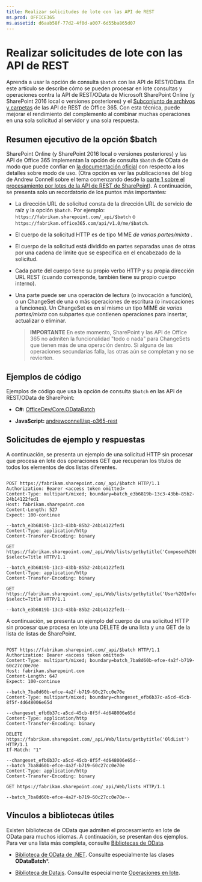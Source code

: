 ```yaml
---
title: Realizar solicitudes de lote con las API de REST
ms.prod: OFFICE365
ms.assetid: d6aab58f-77d2-4f0d-a007-6d55ba865d07
---
```



# Realizar solicitudes de lote con las API de REST
Aprenda a usar la opción de consulta  `$batch` con las API de REST/OData.
En este artículo se describe cómo se pueden procesar en lote consultas y operaciones contra la API de REST/OData de Microsoft SharePoint Online (y SharePoint 2016 local o versiones posteriores) y el  [Subconjunto de archivos y carpetas](http://msdn.microsoft.com/es-es/office/office365/api/files-rest-operations) de las API de REST de Office 365. Con esta técnica, puede mejorar el rendimiento del complemento al combinar muchas operaciones en una sola solicitud al servidor y una sola respuesta.





## Resumen ejecutivo de la opción $batch

SharePoint Online (y SharePoint 2016 local o versiones posteriores) y las API de Office 365 implementan la opción de consulta  `$batch` de OData de modo que puede confiar en [la documentación oficial](http://www.odata.org/documentation/odata-version-3-0/batch-processing) con respecto a los detalles sobre modo de uso. (Otra opción es ver las publicaciones del blog de Andrew Connell sobre el tema comenzando desde la [parte 1 sobre el procesamiento por lotes de la API de REST de SharePoint](http://www.andrewconnell.com/blog/part-1-sharepoint-rest-api-batching-understanding-batching-requests)). A continuación, se presenta solo un recordatorio de los puntos más importantes:




- La dirección URL de solicitud consta de la dirección URL de servicio de raíz y la opción  `$batch`. Por ejemplo:  `https://fabrikam.sharepoint.com/_api/$batch` o `https://fabrikam.office365.com/api/v1.0/me/$batch`.


- El cuerpo de la solicitud HTTP es de tipo MIME  *de varias partes/mixta*  .


- El cuerpo de la solicitud está dividido en partes separadas unas de otras por una cadena de límite que se especifica en el encabezado de la solicitud.


- Cada parte del cuerpo tiene su propio verbo HTTP y su propia dirección URL REST (cuando corresponde, también tiene su propio cuerpo interno).


- Una parte puede ser una operación de lectura (o invocación a función), o un ChangeSet de una o más operaciones de escritura (o invocaciones a funciones). Un ChangeSet es en sí mismo un tipo MIME  *de varias partes/mixta*  con subpartes que contienen operaciones para insertar, actualizar o eliminar.

    > **IMPORTANTE**
    > En este momento, SharePoint y las API de Office 365 no admiten la funcionalidad "todo o nada" para ChangeSets que tienen más de una operación dentro. Si alguna de las operaciones secundarias falla, las otras aún se completan y no se revierten. 

## Ejemplos de código

Ejemplos de código que usa la opción de consulta  `$batch` en las API de REST/OData de SharePoint:




- **C#:** [OfficeDev/Core.ODataBatch](https://github.com/OfficeDev/PnP/tree/master/Samples/Core.ODataBatch)


- **JavaScript:** [andrewconnell/sp-o365-rest](https://github.com/andrewconnell/sp-o365-rest/blob/master/SpRestBatchSample/Scripts/App.js)



## Solicitudes de ejemplo y respuestas

A continuación, se presenta un ejemplo de una solicitud HTTP sin procesar que procesa en lote dos operaciones GET que recuperan los títulos de todos los elementos de dos listas diferentes.



```

POST https://fabrikam.sharepoint.com/_api/$batch HTTP/1.1
Authorization: Bearer <access token omitted>
Content-Type: multipart/mixed; boundary=batch_e3b6819b-13c3-43bb-85b2-24b14122fed1
Host: fabrikam.sharepoint.com
Content-Length: 527
Expect: 100-continue

--batch_e3b6819b-13c3-43bb-85b2-24b14122fed1
Content-Type: application/http
Content-Transfer-Encoding: binary

GET https://fabrikam.sharepoint.com/_api/Web/lists/getbytitle('Composed%20Looks')/items?$select=Title HTTP/1.1

--batch_e3b6819b-13c3-43bb-85b2-24b14122fed1
Content-Type: application/http
Content-Transfer-Encoding: binary

GET https://fabrikam.sharepoint.com/_api/Web/lists/getbytitle('User%20Information%20List')/items?$select=Title HTTP/1.1

--batch_e3b6819b-13c3-43bb-85b2-24b14122fed1--
```

A continuación, se presenta un ejemplo del cuerpo de una solicitud HTTP sin procesar que procesa en lote una DELETE de una lista y una GET de la lista de listas de SharePoint.





```

POST https://fabrikam.sharepoint.com/_api/$batch HTTP/1.1
Authorization: Bearer <access token omitted>
Content-Type: multipart/mixed; boundary=batch_7ba8d60b-efce-4a2f-b719-60c27cc0e70e
Host: fabrikam.sharepoint.com
Content-Length: 647
Expect: 100-continue

--batch_7ba8d60b-efce-4a2f-b719-60c27cc0e70e
Content-Type: multipart/mixed; boundary=changeset_efb6b37c-a5cd-45cb-8f5f-4d648006e65d

--changeset_efb6b37c-a5cd-45cb-8f5f-4d648006e65d
Content-Type: application/http
Content-Transfer-Encoding: binary

DELETE https://fabrikam.sharepoint.com/_api/Web/lists/getbytitle('OldList') HTTP/1.1
If-Match: "1"

--changeset_efb6b37c-a5cd-45cb-8f5f-4d648006e65d--
--batch_7ba8d60b-efce-4a2f-b719-60c27cc0e70e
Content-Type: application/http
Content-Transfer-Encoding: binary

GET https://fabrikam.sharepoint.com/_api/Web/lists HTTP/1.1

--batch_7ba8d60b-efce-4a2f-b719-60c27cc0e70e--```


## Vínculos a bibliotecas útiles

Existen bibliotecas de OData que admiten el procesamiento en lote de OData para muchos idiomas. A continuación, se presentan dos ejemplos. Para ver una lista más completa, consulte  [Bibliotecas de OData](http://www.odata.org/libraries/).




-  [Biblioteca de OData de .NET](http://msdn.microsoft.com/es-es/office/microsoft.data.odata%28v=vs.90%29). Consulte especialmente las clases **ODataBatch***.


-  [Biblioteca de Datajs](http://datajs.codeplex.com/documentation). Consulte especialmente  [Operaciones en lote](http://datajs.codeplex.com/wikipage?title=datajs%20OData%20API&amp;referringTitle=Documentation#Batch).



